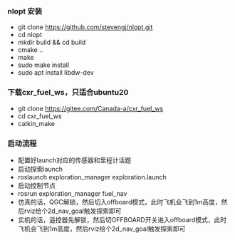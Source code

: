 ### nlopt 安装
- git clone https://github.com/stevengj/nlopt.git
- cd nlopt
- mkdir build && cd build
- cmake ..
- make
- sudo make install
- sudo apt install libdw-dev

### 下载cxr_fuel_ws，只适合ubuntu20
- git clone https://gitee.com/Canada-a/cxr_fuel_ws
- cd cxr_fuel_ws
- catkin_make

### 启动流程
- 配置好launch对应的传感器和里程计话题
- 启动探索launch
- roslaunch exploration_manager exploration.launch
- 启动控制节点
- rosrun exploration_manager fuel_nav
- 仿真的话，QGC解锁，然后切入offboard模式，此时飞机会飞到1m高度，然后rviz给个2d_nav_goal触发探索即可
- 实机的话，遥控器先解锁，然后切OFFBOARD开关进入offboard模式，此时飞机会飞到1m高度，然后rviz给个2d_nav_goal触发探索即可


